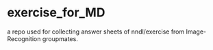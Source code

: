 # exercise_for_MD
a repo used for collecting answer sheets of nndl/exercise from Image-Recognition groupmates.
